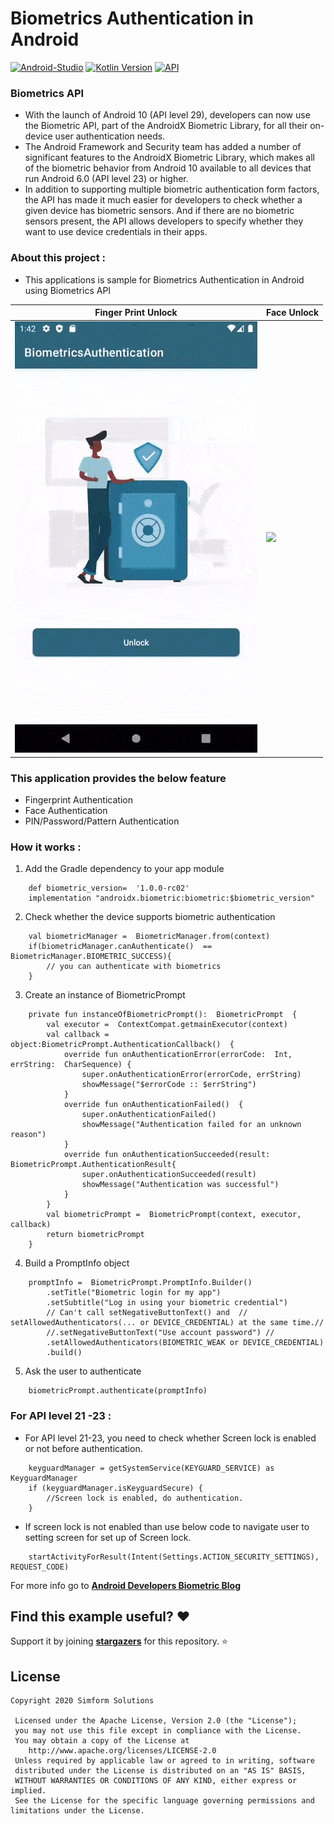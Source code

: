 # Biometrics Authentication in Android #

[![Android-Studio](https://img.shields.io/badge/Android%20Studio-4.0+-orange.svg?style=flat)](https://developer.android.com/studio/)
[![Kotlin Version](https://img.shields.io/badge/Kotlin-v1.4.10-blue.svg)](https://kotlinlang.org)
[![API](https://img.shields.io/badge/API-21%2B-brightgreen.svg?style=flat)](https://android-arsenal.com/api?level=21)

### Biometrics API
* With the launch of Android 10 (API level 29), developers can now use the Biometric API, part of the AndroidX Biometric Library, for all their on-device user authentication needs.
* The Android Framework and Security team has added a number of significant features to the AndroidX Biometric Library, which makes all of the biometric behavior from Android 10 available to all devices that run Android 6.0 (API level 23) or higher.
* In addition to supporting multiple biometric authentication form factors, the API has made it much easier for developers to check whether a given device has biometric sensors. And if there are no biometric sensors present, the API allows developers to specify whether they want to use device credentials in their apps.

### About this project :
* This applications is sample for Biometrics Authentication in Android using Biometrics API

| Finger Print Unlock | Face Unlock |
|--|--|
| ![](biometrics.gif) | ![](face_unlock.gif) |

### This application provides the below feature

* Fingerprint Authentication
* Face Authentication
* PIN/Password/Pattern Authentication

### How it works :
1. Add the Gradle dependency to your app module
```
    def biometric_version=  '1.0.0-rc02'
    implementation "androidx.biometric:biometric:$biometric_version"
```
2. Check whether the device supports biometric authentication
```
    val biometricManager =  BiometricManager.from(context)
    if(biometricManager.canAuthenticate()  ==  BiometricManager.BIOMETRIC_SUCCESS){
	    // you can authenticate with biometrics
    }
```
3. Create an instance of BiometricPrompt
```
    private fun instanceOfBiometricPrompt():  BiometricPrompt  {
        val executor =  ContextCompat.getmainExecutor(context)
        val callback =  object:BiometricPrompt.AuthenticationCallback()  {
            override fun onAuthenticationError(errorCode:  Int, errString:  CharSequence) {
                super.onAuthenticationError(errorCode, errString)
                showMessage("$errorCode :: $errString")
            }
            override fun onAuthenticationFailed()  {
                super.onAuthenticationFailed()
                showMessage("Authentication failed for an unknown reason")
            }
            override fun onAuthenticationSucceeded(result:  BiometricPrompt.AuthenticationResult{
                super.onAuthenticationSucceeded(result)
                showMessage("Authentication was successful")
            }
        }
        val biometricPrompt =  BiometricPrompt(context, executor, callback)
        return biometricPrompt
    }
```
4. Build a PromptInfo object
```
    promptInfo =  BiometricPrompt.PromptInfo.Builder()
	    .setTitle("Biometric login for my app")
	    .setSubtitle("Log in using your biometric credential")
	    // Can't call setNegativeButtonText() and  // setAllowedAuthenticators(... or DEVICE_CREDENTIAL) at the same time.//
	    //.setNegativeButtonText("Use account password") //
	    .setAllowedAuthenticators(BIOMETRIC_WEAK or DEVICE_CREDENTIAL)
	    .build()
```
5.  Ask the user to authenticate
```
    biometricPrompt.authenticate(promptInfo)
```
### For API level 21 -23 :
* For API level 21-23, you need to check whether Screen lock is enabled or not before authentication.
```
    keyguardManager = getSystemService(KEYGUARD_SERVICE) as KeyguardManager
    if (keyguardManager.isKeyguardSecure) {
        //Screen lock is enabled, do authentication.
    }
```
* If screen lock is not enabled than use below code to navigate user to setting screen for set up of Screen lock.
```
    startActivityForResult(Intent(Settings.ACTION_SECURITY_SETTINGS), REQUEST_CODE)
```

For more info go to __[Android Developers Biometric Blog](https://android-developers.googleblog.com/2019/10/one-biometric-api-over-all-android.html)__

## Find this example useful? :heart:
Support it by joining __[stargazers](https://github.com/SimformSolutionsPvtLtd/SSBiometricsAuthentication/stargazers)__ for this repository. :star:
## License

```
Copyright 2020 Simform Solutions

 Licensed under the Apache License, Version 2.0 (the "License");
 you may not use this file except in compliance with the License.
 You may obtain a copy of the License at
    http://www.apache.org/licenses/LICENSE-2.0
 Unless required by applicable law or agreed to in writing, software
 distributed under the License is distributed on an "AS IS" BASIS,
 WITHOUT WARRANTIES OR CONDITIONS OF ANY KIND, either express or implied.
 See the License for the specific language governing permissions and limitations under the License.
```

